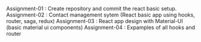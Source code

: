 Assignment-01 : Create repository and commit the react basic setup.
Assignment-02 : Contact management sytem (React basic app using hooks, router, saga, redux) 
Assignment-03 : React app design with Material-UI (basic material ui components)
Assignment-04 : Expamples of all hooks and router  

